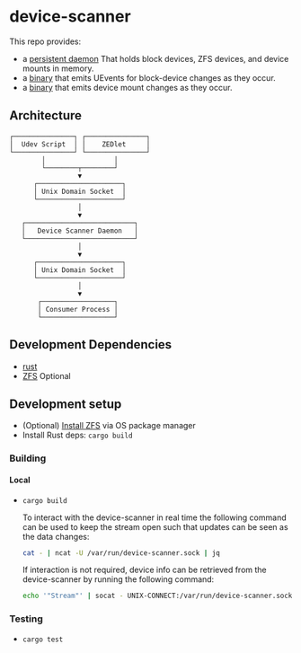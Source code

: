 # device-scanner

This repo provides:

- a [persistent daemon](device-scanner-daemon) That holds block devices, ZFS devices, and device mounts in memory.
- a [binary](uevent-listener) that emits UEvents for block-device changes as they occur.
- a [binary](mount-emitter) that emits device mount changes as they occur.

## Architecture

    ┌───────────────┐ ┌───────────────┐
    │  Udev Script  │ │    ZEDlet     │
    └───────────────┘ └───────────────┘
            │                 │
            └────────┬────────┘
                     ▼
          ┌─────────────────────┐
          │ Unix Domain Socket  │
          └─────────────────────┘
                     │
                     ▼
       ┌───────────────────────────┐
       │   Device Scanner Daemon   │
       └───────────────────────────┘
                     │
                     ▼
          ┌─────────────────────┐
          │ Unix Domain Socket  │
          └─────────────────────┘
                     │
                     ▼
           ┌──────────────────┐
           │ Consumer Process │
           └──────────────────┘

## Development Dependencies

- [rust](https://www.rust-lang.org/)
- [ZFS](https://zfsonlinux.org/) Optional

## Development setup

- (Optional) [Install ZFS](https://zfsonlinux.org/) via OS package manager
- Install Rust deps: `cargo build`

### Building

#### Local

- `cargo build`

  To interact with the device-scanner in real time the following command can be used to keep the stream open such that updates can be seen as the data changes:

  ```sh
  cat - | ncat -U /var/run/device-scanner.sock | jq
  ```

  If interaction is not required, device info can be retrieved from the device-scanner by running the following command:

  ```sh
  echo '"Stream"' | socat - UNIX-CONNECT:/var/run/device-scanner.sock | jq
  ```

### Testing

- `cargo test`
